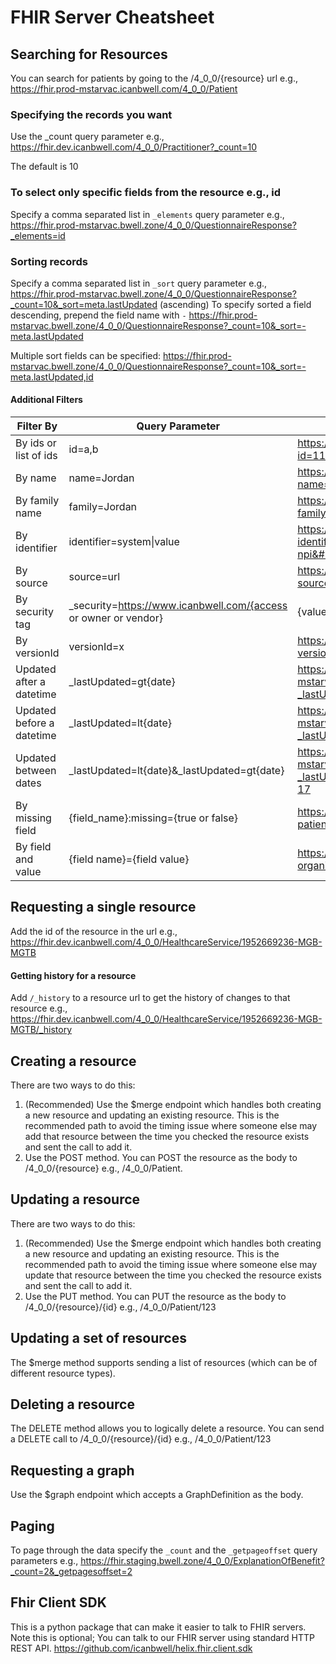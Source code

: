 # FHIR Server Cheatsheet

## Searching for Resources
You can search for patients by going to the /4_0_0/{resource} url e.g., 
https://fhir.prod-mstarvac.icanbwell.com/4_0_0/Patient

### Specifying the records you want
Use the _count query parameter e.g., 
https://fhir.dev.icanbwell.com/4_0_0/Practitioner?_count=10

The default is 10

### To select only specific fields from the resource e.g., id
Specify a comma separated list in `_elements` query parameter e.g.,
https://fhir.prod-mstarvac.bwell.zone/4_0_0/QuestionnaireResponse?_elements=id

### Sorting records
Specify a comma separated list in `_sort` query parameter e.g.,
https://fhir.prod-mstarvac.bwell.zone/4_0_0/QuestionnaireResponse?_count=10&_sort=meta.lastUpdated (ascending)
To specify sorted a field descending, prepend the field name with `-`
https://fhir.prod-mstarvac.bwell.zone/4_0_0/QuestionnaireResponse?_count=10&_sort=-meta.lastUpdated 

Multiple sort fields can be specified:
https://fhir.prod-mstarvac.bwell.zone/4_0_0/QuestionnaireResponse?_count=10&_sort=-meta.lastUpdated,id 


#### Additional Filters

| Filter By | Query Parameter | Example | Supported for Resources  |  |
|---|---|---|---|---|
| By ids or list of ids  | id=a,b | https://fhir.dev.icanbwell.com/4_0_0/Practitioner?id=1194724047,546333  | All |  |
| By name | name=Jordan | https://fhir.dev.icanbwell.com/4_0_0/Practitioner?name=Jordan | Patient, Practitioner |  |
| By family name | family=Jordan | https://fhir.dev.icanbwell.com/4_0_0/Practitioner?family=Jordan | Patient, Practitioner |  |
| By identifier | identifier=system&#124;value | https://fhir.dev.icanbwell.com/4_0_0/Practitioner/?identifier=http://hl7.org/fhir/sid/us-npi&#124;1487831681 | All |  |
| By source |  source=url | https://fhir.dev.icanbwell.com/4_0_0/Practitioner?source=http://medstarhealth.org/insurance  | All |  |
| By security tag | _security=https://www.icanbwell.com/{access or owner or vendor}|{value} | https://fhir.staging.bwell.zone/4_0_0/Organization?_security=https://www.icanbwell.com/access|medstar | All |  |
| By versionId | versionId=x | https://fhir.dev.icanbwell.com/4_0_0/Practitioner?versionId=2 | All |  |
| Updated after a datetime | _lastUpdated=gt{date} | https://fhir.prod-mstarvac.bwell.zone/4_0_0/QuestionnaireResponse?_lastUpdated=gt2021-01-18 | All |  |
| Updated before a datetime | _lastUpdated=lt{date} | https://fhir.prod-mstarvac.bwell.zone/4_0_0/QuestionnaireResponse?_lastUpdated=lt2021-01-18 | All |  |
| Updated between dates | _lastUpdated=lt{date}&_lastUpdated=gt{date} | https://fhir.prod-mstarvac.bwell.zone/4_0_0/QuestionnaireResponse?_lastUpdated=gt2021-01-16&_lastUpdated=lt2021-01-17 | All |  |
| By missing field | {field_name}:missing={true or false} | https://fhir.staging.bwell.zone/4_0_0/ExplanationOfBenefit?patient:missing=true |  |  |
| By field and value | {field name}={field value} | https://fhir.dev.icanbwell.com/4_0_0/PractitionerRole?organization=-824888254&practitioner=1487831681 | All |  |


## Requesting a single resource
Add the id of the resource in the url e.g.,
https://fhir.dev.icanbwell.com/4_0_0/HealthcareService/1952669236-MGB-MGTB

#### Getting history for a resource
Add `/_history` to a resource url to get the history of changes to that resource e.g.,
https://fhir.dev.icanbwell.com/4_0_0/HealthcareService/1952669236-MGB-MGTB/_history

## Creating a resource
There are two ways to do this:
1. (Recommended) Use the $merge endpoint which handles both creating a new resource and updating an existing resource.  This is the recommended path to avoid the timing issue where someone else may add that resource between the time you checked the resource exists and sent the call to add it.
2. Use the POST method.  You can POST the resource as the body to /4_0_0/{resource} e.g., /4_0_0/Patient.


## Updating a resource
There are two ways to do this:
1. (Recommended) Use the $merge endpoint which handles both creating a new resource and updating an existing resource.  This is the recommended path to avoid the timing issue where someone else may update that resource between the time you checked the resource exists and sent the call to add it.
2. Use the PUT method.  You can PUT the resource as the body to /4_0_0/{resource}/{id} e.g., /4_0_0/Patient/123

## Updating a set of resources
The $merge method supports sending a list of resources (which can be of different resource types).

## Deleting a resource
The DELETE method allows you to logically delete a resource.  You can send a DELETE call to /4_0_0/{resource}/{id} e.g., /4_0_0/Patient/123

## Requesting a graph
Use the $graph endpoint which accepts a GraphDefinition as the body.

## Paging
To page through the data specify the `_count` and the `_getpageoffset` query parameters e.g., https://fhir.staging.bwell.zone/4_0_0/ExplanationOfBenefit?_count=2&_getpagesoffset=2

## Fhir Client SDK
This is a python package that can make it easier to talk to FHIR servers.  Note this is optional; You can talk to our FHIR server using standard HTTP REST API.
https://github.com/icanbwell/helix.fhir.client.sdk

